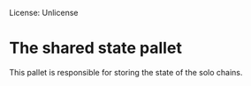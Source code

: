 License: Unlicense

# The shared state pallet

This pallet is responsible for storing the state of the solo chains.
